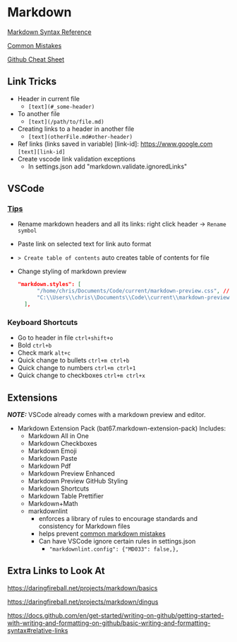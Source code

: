 # Markdown

[Markdown Syntax Reference](https://github.com/chrisrobles/markdown-cheatsheet/blob/main/markdown-syntax.md?plain=1)

[Common Mistakes](https://gist.github.com/DavidAnson/006a6c2a2d9d7b21b025)

[Github Cheat Sheet](https://www.markdownguide.org/extended-syntax)

## Link Tricks

- Header in current file
  - `[text](#_some-header)`
- To another file
  - `[text](/path/to/file.md)`
- Creating links to a header in another file
  - `[text](otherFile.md#other-header)`
- Ref links (links saved in variable)
  [link-id]: https://www.google.com
  `[text][link-id]`
- Create vscode link validation exceptions
  - In settings.json add "markdown.validate.ignoredLinks"

## VSCode

### [Tips](https://code.visualstudio.com/Docs/languages/markdown#_markdown-preview)

- Rename markdown headers and all its links: right click header -> `Rename symbol`
- Paste link on selected text for link auto format
- `> Create table of contents` auto creates table of contents for file
- Change styling of markdown preview
  
  ```json
  "markdown.styles": [
        "/home/chris/Documents/Code/current/markdown-preview.css", //Linux
        "C:\\Users\\chris\\Documents\\Code\\current\\markdown-preview.css" //Windows
    ],
  ```

### Keyboard Shortcuts

- Go to header in file `ctrl+shift+o`
- Bold `ctrl+b`
- Check mark `alt+c`
  <br>
- Quick change to bullets `ctrl+m ctrl+b`
- Quick change to numbers `ctrl+m ctrl+1`
- Quick change to checkboxes `ctrl+m ctrl+x`

## Extensions

*__NOTE:__* VSCode already comes with a markdown preview and editor.

- Markdown Extension Pack (bat67.markdown-extension-pack)
  Includes:
  - Markdown All in One
  - Markdown Checkboxes
  - Markdown Emoji
  - Markdown Paste
  - Markdown Pdf
  - Markdown Preview Enhanced
  - Markdown Preview GitHub Styling
  - Markdown Shortcuts
  - Markdown Table Prettifier
  - Markdown+Math
  - markdownlint
    - enforces a library of rules to encourage standards and consistency for Markdown files
    - helps prevent [common markdown mistakes](https://gist.github.com/DavidAnson/006a6c2a2d9d7b21b025)
    - Can have VSCode ignore certain rules in settings.json
      - `"markdownlint.config": {"MD033": false,},`

## Extra Links to Look At

<https://daringfireball.net/projects/markdown/basics>

<https://daringfireball.net/projects/markdown/dingus>

<https://docs.github.com/en/get-started/writing-on-github/getting-started-with-writing-and-formatting-on-github/basic-writing-and-formatting-syntax#relative-links>
